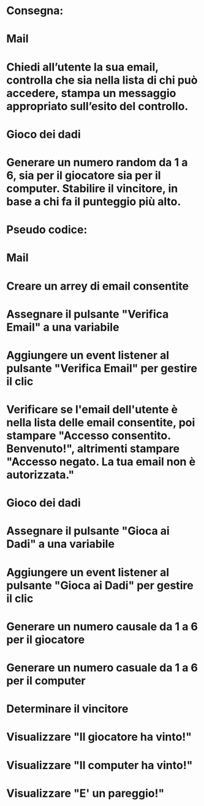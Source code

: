 # Consegna:
# Mail
# Chiedi all’utente la sua email, controlla che sia nella lista di chi può accedere, stampa un messaggio appropriato sull’esito del controllo.

# Gioco dei dadi 
# Generare un numero random da 1 a 6, sia per il giocatore sia per il computer. Stabilire il vincitore, in base a chi fa il punteggio più alto.



# Pseudo codice:

# Mail
# Creare un arrey di email consentite
# Assegnare il pulsante  "Verifica Email" a una variabile
# Aggiungere un event listener al pulsante  "Verifica Email" per gestire il clic
# Verificare se l'email dell'utente è nella lista delle email consentite, poi stampare "Accesso consentito. Benvenuto!", altrimenti stampare "Accesso negato. La tua email non è autorizzata."

# Gioco dei dadi
# Assegnare il pulsante "Gioca ai Dadi" a una variabile
# Aggiungere un event listener al pulsante "Gioca ai Dadi" per gestire il clic
# Generare un numero causale da 1 a 6 per il giocatore
# Generare un numero casuale da 1 a 6 per il computer
# Determinare il vincitore
# Visualizzare  "Il giocatore ha vinto!"
# Visualizzare "Il computer ha vinto!"
# Visualizzare "E' un pareggio!" 

